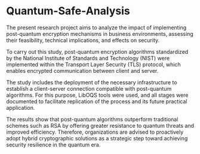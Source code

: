 # Quantum-Safe-Analysis
The present research project aims to analyze the impact of implementing post-quantum encryption mechanisms in business environments, assessing their feasibility, technical implications, and effects on security.

To carry out this study, post-quantum encryption algorithms standardized by the National Institute of Standards and Technology (NIST) were implemented within the Transport Layer Security (TLS) protocol, which enables encrypted communication between client and server.

The study includes the deployment of the necessary infrastructure to establish a client-server connection compatible with post-quantum algorithms. For this purpose, LibOQS tools were used, and all stages were documented to facilitate replication of the process and its future practical application.

The results show that post-quantum algorithms outperform traditional schemes such as RSA by offering greater resistance to quantum threats and improved efficiency. Therefore, organizations are advised to proactively adopt hybrid cryptographic solutions as a strategic step toward achieving security resilience in the quantum era.

